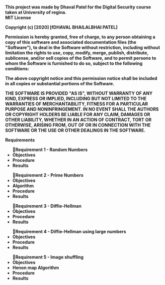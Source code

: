 ﻿<b><br>This project was made by Dhaval Patel for the Digital Security course taken at University of regina.<b><br>
MIT License

Copyright (c) [2020] [fDHAVAL BHAILALBHAI PATEL]

Permission is hereby granted, free of charge, to any person obtaining a copy
of this software and associated documentation files (the "Software"), to deal
in the Software without restriction, including without limitation the rights
to use, copy, modify, merge, publish, distribute, sublicense, and/or sell
copies of the Software, and to permit persons to whom the Software is
furnished to do so, subject to the following conditions:

The above copyright notice and this permission notice shall be included in all
copies or substantial portions of the Software.

THE SOFTWARE IS PROVIDED "AS IS", WITHOUT WARRANTY OF ANY KIND, EXPRESS OR
IMPLIED, INCLUDING BUT NOT LIMITED TO THE WARRANTIES OF MERCHANTABILITY,
FITNESS FOR A PARTICULAR PURPOSE AND NONINFRINGEMENT. IN NO EVENT SHALL THE
AUTHORS OR COPYRIGHT HOLDERS BE LIABLE FOR ANY CLAIM, DAMAGES OR OTHER
LIABILITY, WHETHER IN AN ACTION OF CONTRACT, TORT OR OTHERWISE, ARISING FROM,
OUT OF OR IN CONNECTION WITH THE SOFTWARE OR THE USE OR OTHER DEALINGS IN THE
SOFTWARE.

<b>Requirements<b><br>
	<ul><b>Requirement 1 - Random Numbers<b><br>
		<li><b>Objectives<b><br></li>
		<li><b>Procedure<b><br></li>
		<li><b>Results<b><br></li></ul>
	<ul><b>Requirement 2 - Prime Numbers<b><br>
		<li><b>Objectives<b><br></li>
		<li><b>Algorithm<b><br></li>
		<li><b>Procedure<b><br></li>
		<li><b>Results<b><br></li></ul>
	<ul><b>Requirement 3 - Diffie-Hellman<b><br>
		<li><b>Objectives<b><br></li>
		<li><b>Procedure<b><br></li>
		<li><b>Results<b><br></li></ul>
	<ul><b>Requirement 4 - Diffie-Hellman using large numbers<b><br>
		<li><b>Objectives<b><br></li>
		<li><b>Procedure<b><br></li>
		<li><b>Results<b><br></li></ul>
	<ul><b>Requirement 5 - Image shuffling<b><br>
		<li><b>Objectives<b><br></li>
		<li><b>Henon map Algorithm<b><br></li>
		<li><b>Procedure<b><br></li>
		<li><b>Results<b><br></li></ul>
			

